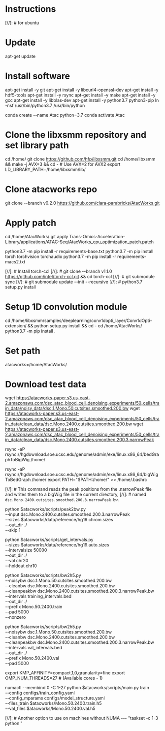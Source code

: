 # Instructions
[//]:  # for ubuntu

# Update
apt-get update

# Install software
apt-get install -y git
apt-get install -y libcurl4-openssl-dev
apt-get install -y hdf5-tools
apt-get install -y rsync
apt-get install -y make
apt-get install -y gcc
apt-get install -y libblas-dev
apt-get install -y python3.7 python3-pip
ln -nsf /usr/bin/python3.7 /usr/bin/python

conda create --name Atac python=3.7
conda activate Atac

# Clone the libxsmm repository and set library path
cd /home/
git clone https://github.com/hfp/libxsmm.git
cd /home/libxsmm && make -j AVX=3 && cd -               # Use AVX=2 for AVX2
export LD_LIBRARY_PATH=/home/libxsmm/lib/


# Clone atacworks repo
git clone --branch v0.2.0 https://github.com/clara-parabricks/AtacWorks.git

# Apply patch
cd  /home/AtacWorks/
git apply Trans-Omics-Acceleration-Library/applications/ATAC-Seq/AtacWorks_cpu_optimization_patch.patch

python3.7 -m pip install -r requirements-base.txt
python3.7 -m pip install torch torchvision torchaudio
python3.7 -m pip install -r requirements-macs2.txt

[//]:  # Install torch-ccl
[//]:  # git clone --branch v1.1.0 https://github.com/intel/torch-ccl.git && cd torch-ccl
[//]:  # git submodule sync
[//]:  # git submodule update --init --recursive
[//]:  # python3.7 setup.py install

# Setup 1D convolution module
cd /home/libxsmm/samples/deeplearning/conv1dopti_layer/Conv1dOpti-extension/ && python setup.py install && cd -
cd  /home/AtacWorks/
python3.7 -m pip install .

# Set path
atacworks=/home/AtacWorks/

# Download test data
wget https://atacworks-paper.s3.us-east-2.amazonaws.com/dsc_atac_blood_cell_denoising_experiments/50_cells/train_data/noisy_data/dsc.1.Mono.50.cutsites.smoothed.200.bw
wget https://atacworks-paper.s3.us-east-2.amazonaws.com/dsc_atac_blood_cell_denoising_experiments/50_cells/train_data/clean_data/dsc.Mono.2400.cutsites.smoothed.200.bw
wget https://atacworks-paper.s3.us-east-2.amazonaws.com/dsc_atac_blood_cell_denoising_experiments/50_cells/train_data/clean_data/dsc.Mono.2400.cutsites.smoothed.200.3.narrowPeak

rsync -aP rsync://hgdownload.soe.ucsc.edu/genome/admin/exe/linux.x86_64/bedGraphToBigWig /home/

rsync -aP rsync://hgdownload.soe.ucsc.edu/genome/admin/exe/linux.x86_64/bigWigToBedGraph /home/
export PATH="$PATH:/home/" >> /home/.bashrc

[//]:  # This command reads the peak positions from the .narrowPeak file and writes them to a bigWig file in the current directory,
[//]:  # named `dsc.Mono.2400.cutsites.smoothed.200.3.narrowPeak.bw`.

python $atacworks/scripts/peak2bw.py \
    --input dsc.Mono.2400.cutsites.smoothed.200.3.narrowPeak \
    --sizes $atacworks/data/reference/hg19.chrom.sizes \
    --out_dir ./ \
    --skip 1

python $atacworks/scripts/get_intervals.py \
    --sizes $atacworks/data/reference/hg19.auto.sizes \
    --intervalsize 50000 \
    --out_dir ./ \
    --val chr20 \
    --holdout chr10

python $atacworks/scripts/bw2h5.py \
        --noisybw dsc.1.Mono.50.cutsites.smoothed.200.bw \
        --cleanbw dsc.Mono.2400.cutsites.smoothed.200.bw \
        --cleanpeakbw dsc.Mono.2400.cutsites.smoothed.200.3.narrowPeak.bw \
        --intervals training_intervals.bed \
        --out_dir ./ \
        --prefix Mono.50.2400.train \
        --pad 5000 \
        --nonzero

python $atacworks/scripts/bw2h5.py \
        --noisybw dsc.1.Mono.50.cutsites.smoothed.200.bw \
        --cleanbw dsc.Mono.2400.cutsites.smoothed.200.bw \
        --cleanpeakbw dsc.Mono.2400.cutsites.smoothed.200.3.narrowPeak.bw \
        --intervals val_intervals.bed \
        --out_dir ./ \
        --prefix Mono.50.2400.val \
        --pad 5000


export KMP_AFFINITY=compact,1,0,granularity=fine
export OMP_NUM_THREADS=27                           # (Available cores - 1)

numactl --membind 0 -C 1-27 python $atacworks/scripts/main.py train \
        --config configs/train_config.yaml \
        --config_mparams configs/model_structure.yaml \
        --files_train $atacworks/Mono.50.2400.train.h5 \
        --val_files $atacworks/Mono.50.2400.val.h5

[//]:  # Another option to use on machines without NUMA --- "taskset -c 1-3 python "